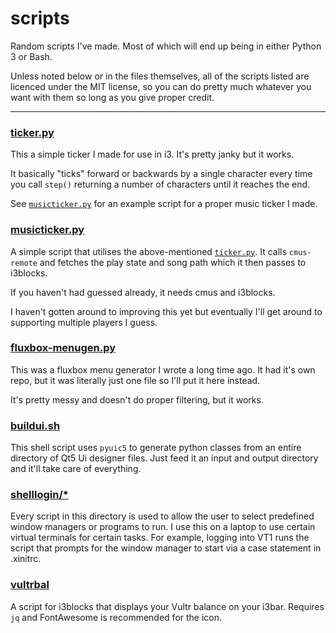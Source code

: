 # scripts
Random scripts I've made. Most of which will end up being in either Python 3 or Bash.

Unless noted below or in the files themselves, all of the scripts listed are licenced under the MIT license, so you can do pretty much whatever you want with them so long as you give proper credit.

-----

### [ticker.py](ticker.py)

This a simple ticker I made for use in i3. It's pretty janky but it works.

It basically "ticks" forward or backwards by a single character every time you call `step()` returning a number of characters until it reaches the end.

See [`musicticker.py`](#musictickerpy) for an example script for a proper music ticker I made.

### [musicticker.py](musicticker.py)

A simple script that utilises the above-mentioned [`ticker.py`](#tickerpy). It calls `cmus-remote` and fetches the play state and song path which it then passes to i3blocks.

If you haven't had guessed already, it needs cmus and i3blocks.

I haven't gotten around to improving this yet but eventually I'll get around to supporting multiple players I guess.

### [fluxbox-menugen.py](fluxbox-menugen.py)

This was a fluxbox menu generator I wrote a long time ago. It had it's own repo, but it was literally just one file so I'll put it here instead.

It's pretty messy and doesn't do proper filtering, but it works.

### [buildui.sh](buildui.sh)

This shell script uses `pyuic5` to generate python classes from an entire directory of Qt5 Ui designer files. Just feed it an input and output directory and it'll take care of everything.

### [shelllogin/*](shelllogin/)

Every script in this directory is used to allow the user to select predefined window managers or programs to run. I use this on a laptop to use certain virtual terminals for certain tasks. For example, logging into VT1 runs the script that prompts for the window manager to start via a case statement in .xinitrc.

### [vultrbal](vultrbal)

A script for i3blocks that displays your Vultr balance on your i3bar. Requires `jq` and FontAwesome is recommended for the icon.
